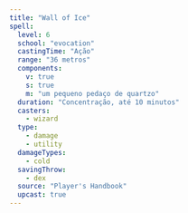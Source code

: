 ```yaml
---
title: "Wall of Ice"
spell:
  level: 6
  school: "evocation"
  castingTime: "Ação"
  range: "36 metros"
  components:
    v: true
    s: true
    m: "um pequeno pedaço de quartzo"
  duration: "Concentração, até 10 minutos"
  casters:
    - wizard
  type:
    - damage
    - utility
  damageTypes:
    - cold
  savingThrow:
    - dex
  source: "Player's Handbook"
  upcast: true
---
```

